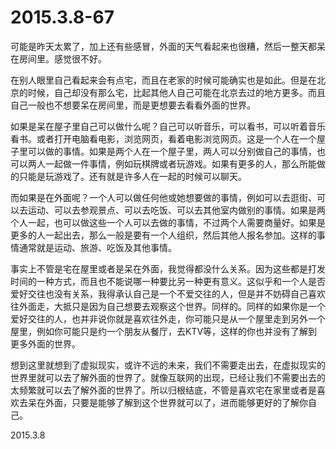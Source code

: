 2015.3.8-67
=============
可能是昨天太累了，加上还有些感冒，外面的天气看起来也很糟，然后一整天都呆在房间里。感觉很不好。

在别人眼里自己看起来会有点宅，而且在老家的时候可能确实也是如此。但是在北京的时候，自己却没有那么宅，比起其他人自己可能在北京去过的地方更多。而且自己一般也不想要呆在房间里，而是更想要去看看外面的世界。

如果是呆在屋子里自己可以做什么呢？自己可以听音乐，可以看书，可以听着音乐看书。或者打开电脑看电影，浏览网页，看着电影浏览网页。这是一个人在一个屋子里可以做的事情。如果是两个人在一个屋子里，两人可以分别做自己的事情，也可以两人一起做一件事情，例如玩棋牌或者玩游戏。如果有更多的人，那么所能做的只能是玩游戏了。还有就是许多人在一起的时候可以聊天。

而如果是在外面呢？一个人可以做任何他或她想要做的事情，例如可以去逛街、可以去运动、可以去参观景点、可以去吃饭、可以去其他室内做别的事情。如果是两个人一起，也可以做这些一个人可以去做的事情，不过两个人需要商量好。如果是更多的人一起出去，那么一般是要有一个人组织，然后其他人报名参加。这样的事情通常就是运动、旅游、吃饭及其他事情。

事实上不管是宅在屋里或者是呆在外面，我觉得都没什么关系。因为这些都是打发时间的一种方式，而且也不能说哪一种要比另一种更有意义。这似乎和一个人是否爱好交往也没有关系，我得承认自己是一个不爱交往的人，但是并不妨碍自己喜欢往外面走，大抵只是因为自己想要去观察这个世界。同样的。同样的如果你是一个爱好交往的人，也并非说你就是喜欢往外走，你可能只是从一个屋里走到另外一个屋里，例如你可能只是约一个朋友从餐厅，去KTV等，这样的你也并没有了解到更多外面的世界。

想到这里就想到了虚拟现实，或许不远的未来，我们不需要走出去，在虚拟现实的世界里就可以去了解外面的世界了。就像互联网的出现，已经让我们不需要出去的太频繁就可以去了解外面的世界了。所以归根结底，不管是喜欢宅在家里或者是喜欢去呆在外面，只要是能够了解到这个世界就可以了，进而能够更好的了解你自己。

2015.3.8